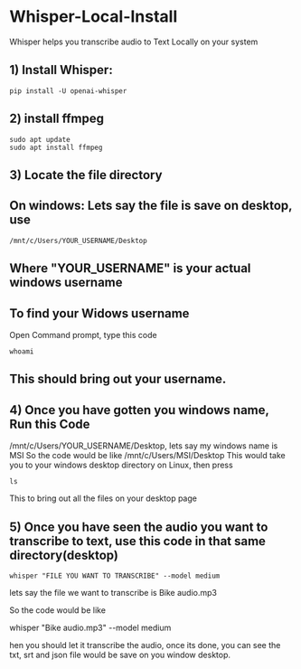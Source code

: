 # Whisper-Local-Install
Whisper helps you transcribe audio to Text Locally on your system

## 1) Install Whisper:
```
pip install -U openai-whisper
```

## 2) install ffmpeg 
```
sudo apt update
sudo apt install ffmpeg
```

## 3) Locate the file directory
## On windows: Lets say the file is save on desktop, use 
```
/mnt/c/Users/YOUR_USERNAME/Desktop
```
## Where "YOUR_USERNAME" is your actual windows username

## To find your Widows username
Open Command prompt, type this code
```
whoami
```
## This should bring out your username.

## 4) Once you have gotten you windows name, Run this Code
/mnt/c/Users/YOUR_USERNAME/Desktop, lets say my windows name is MSI
So the code would be like 
/mnt/c/Users/MSI/Desktop
This would take you to your windows desktop directory on Linux, then press
```
ls
```
This to bring out all the files on your desktop page

## 5) Once you have seen the audio you want to transcribe to text, use this code in that same directory(desktop)
```
whisper "FILE YOU WANT TO TRANSCRIBE" --model medium
```
lets say the file we want to transcribe is Bike audio.mp3

So the code would be like 

whisper "Bike audio.mp3" --model medium

hen you should let it transcribe the audio, once its done, you can see the txt, srt and json file would be save on you window desktop.

